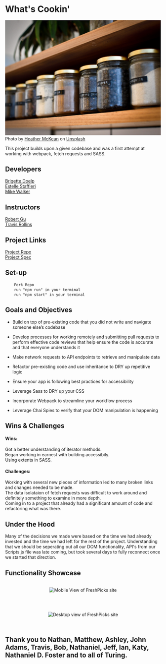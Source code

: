 
# What's Cookin'

![Jars of spices on shelf](src/images/heather-mckean-1I9bMlIAIBM-unsplash.jpg)
<span>Photo by <a href="https://unsplash.com/@hjmckean?utm_source=unsplash&amp;utm_medium=referral&amp;utm_content=creditCopyText">Heather McKean</a> on <a href="https://unsplash.com/s/photos/pantry?utm_source=unsplash&amp;utm_medium=referral&amp;utm_content=creditCopyText">Unsplash</a></span>

This project builds upon a given codebase and was a first attempt at working with webpack, fetch requests and SASS.

## Developers
[Brigette Doelp](https://github.com/BrigetteDoelp)<br>
[Estelle Staffieri](https://github.com/Estaffieri)<br>
[Mike Walker](https://github.com/MichaelEWalker87)

## Instructors
[Robert Gu](https://github.com/BobGu)<br>
[Travis Rollins](https://github.com/kalikoze)

## Project Links
[Project Repo](https://github.com/Estaffieri/whats-cookin)<br>
[Project Spec](https://frontend.turing.io/projects/module-2/refactor-tractor-wc.html)

## Set-up

  ```
      Fork Repo
      run "npm run" in your terminal
      run "npm start" in your terminal
 ```

## Goals and Objectives
- Build on top of pre-existing code that you did not write and navigate someone else’s codebase

- Develop processes for working remotely and submitting pull requests to perform effective code reviews that help ensure the code is accurate and that everyone understands it
- Make network requests to API endpoints to retrieve and manipulate data
- Refactor pre-existing code and use inheritance to DRY up repetitive logic
- Ensure your app is following best practices for accessibility
- Leverage Sass to DRY up your CSS
- Incorporate Webpack to streamline your workflow process
- Leverage Chai Spies to verify that your DOM manipulation is happening

## Wins & Challenges
#### Wins:
Got a better understanding of iterator methods. <br>
Began working in earnest with building accessibily. <br>
Using extents in SASS. <br>

#### Challenges:
Working with several new pieces of information led to many broken links and changes needed to be made.<br>
The data isolataion of fetch requests was difficult to work around and definitely something to examine in more depth.<br>
Coming in to a project that already had a significant amount of code and refactoring what was there.<br>


## Under the Hood
Many of the decisions we made were based on the time we had already invested and the time we had left for the rest of the project.
Understanding that we should be seperating out all our DOM functionality, API's from our Scripts.js file was late coming, but took several days to fully reconnect once we started that direction. 


## Functionality Showcase

<p align="center"></br>
  <img width="460" height="300" src="https://i.imgur.com/4Hjz3ao.gif" alt="Mobile View of FreshPicks site">
</p><br>

<p align="center"></br>
  <img width="460" height="300" src="https://i.imgur.com/Te4DXc7.gif" alt="Desktop view of FreshPicks site">
</p><br>

## Thank you to Nathan, Matthew, Ashley, John Adams, Travis, Bob, Nathaniel, Jeff, Ian, Katy, Nathaniel D. Foster and to all of Turing.
